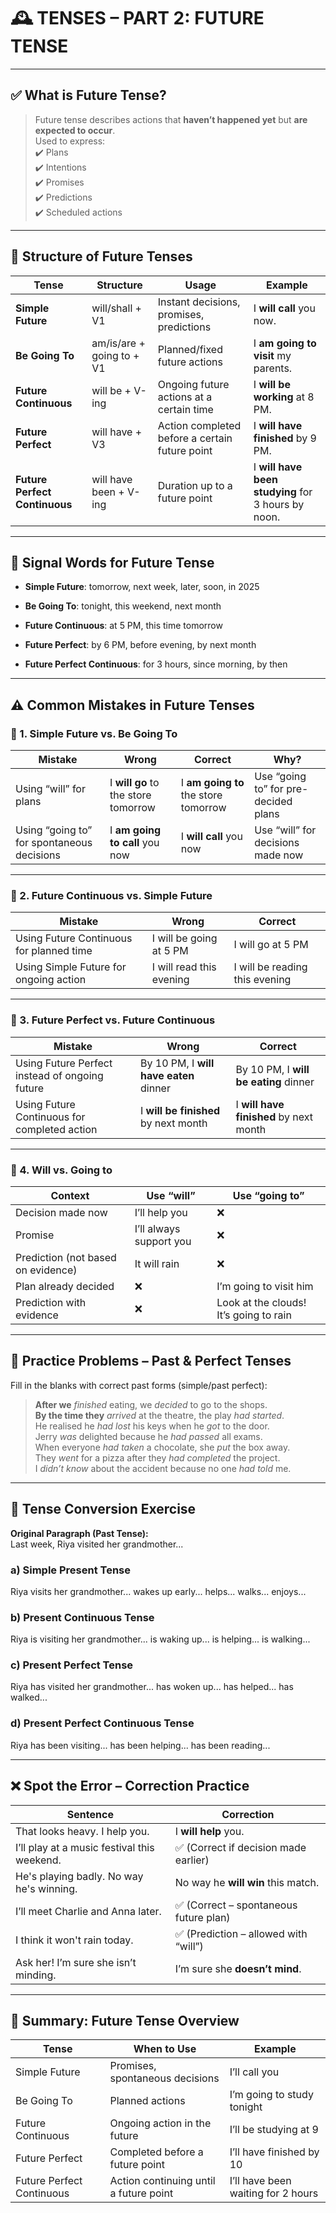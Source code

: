 # 🕰️ **TENSES – PART 2: FUTURE TENSE**

---

## ✅ **What is Future Tense?**

> Future tense describes actions that **haven’t happened yet** but **are expected to occur**.  
> Used to express:  
> ✔️ Plans  
> ✔️ Intentions  
> ✔️ Promises  
> ✔️ Predictions  
> ✔️ Scheduled actions

---

## 🔧 **Structure of Future Tenses**

|Tense|Structure|Usage|Example|
|---|---|---|---|
|**Simple Future**|will/shall + V1|Instant decisions, promises, predictions|I **will call** you now.|
|**Be Going To**|am/is/are + going to + V1|Planned/fixed future actions|I **am going to visit** my parents.|
|**Future Continuous**|will be + V-ing|Ongoing future actions at a certain time|I **will be working** at 8 PM.|
|**Future Perfect**|will have + V3|Action completed before a certain future point|I **will have finished** by 9 PM.|
|**Future Perfect Continuous**|will have been + V-ing|Duration up to a future point|I **will have been studying** for 3 hours by noon.|

---

## 📍 **Signal Words for Future Tense**

- **Simple Future**: tomorrow, next week, later, soon, in 2025
    
- **Be Going To**: tonight, this weekend, next month
    
- **Future Continuous**: at 5 PM, this time tomorrow
    
- **Future Perfect**: by 6 PM, before evening, by next month
    
- **Future Perfect Continuous**: for 3 hours, since morning, by then
    

---

## ⚠️ **Common Mistakes in Future Tenses**

### 🔁 1. Simple Future vs. Be Going To

|Mistake|Wrong|Correct|Why?|
|---|---|---|---|
|Using “will” for plans|I **will go** to the store tomorrow|I **am going to** the store tomorrow|Use “going to” for pre-decided plans|
|Using “going to” for spontaneous decisions|I **am going to call** you now|I **will call** you now|Use “will” for decisions made now|

---

### 🔁 2. Future Continuous vs. Simple Future

|Mistake|Wrong|Correct|
|---|---|---|
|Using Future Continuous for planned time|I will be going at 5 PM|I will go at 5 PM|
|Using Simple Future for ongoing action|I will read this evening|I will be reading this evening|

---

### 🔁 3. Future Perfect vs. Future Continuous

|Mistake|Wrong|Correct|
|---|---|---|
|Using Future Perfect instead of ongoing future|By 10 PM, I **will have eaten** dinner|By 10 PM, I **will be eating** dinner|
|Using Future Continuous for completed action|I **will be finished** by next month|I **will have finished** by next month|

---

### 🎯 4. Will vs. Going to

|Context|Use “will”|Use “going to”|
|---|---|---|
|Decision made now|I’ll help you|❌|
|Promise|I’ll always support you|❌|
|Prediction (not based on evidence)|It will rain|❌|
|Plan already decided|❌|I’m going to visit him|
|Prediction with evidence|❌|Look at the clouds! It’s going to rain|

---

## 🧠 Practice Problems – Past & Perfect Tenses

Fill in the blanks with correct past forms (simple/past perfect):

> **After we** _finished_ eating, we _decided_ to go to the shops.  
> **By the time they** _arrived_ at the theatre, the play _had started_.  
> He realised he _had lost_ his keys when he _got_ to the door.  
> Jerry _was_ delighted because he _had passed_ all exams.  
> When everyone _had taken_ a chocolate, she _put_ the box away.  
> They _went_ for a pizza after they _had completed_ the project.  
> I _didn’t know_ about the accident because no one _had told_ me.

---

## 🔁 Tense Conversion Exercise

**Original Paragraph (Past Tense):**  
Last week, Riya visited her grandmother...

### a) **Simple Present Tense**

Riya visits her grandmother... wakes up early... helps... walks... enjoys...

### b) **Present Continuous Tense**

Riya is visiting her grandmother... is waking up... is helping... is walking...

### c) **Present Perfect Tense**

Riya has visited her grandmother... has woken up... has helped... has walked...

### d) **Present Perfect Continuous Tense**

Riya has been visiting... has been helping... has been reading...

---

## ❌ Spot the Error – Correction Practice

|Sentence|Correction|
|---|---|
|That looks heavy. I help you.|I **will help** you.|
|I’ll play at a music festival this weekend.|✅ (Correct if decision made earlier)|
|He's playing badly. No way he's winning.|No way he **will win** this match.|
|I’ll meet Charlie and Anna later.|✅ (Correct – spontaneous future plan)|
|I think it won't rain today.|✅ (Prediction – allowed with “will”)|
|Ask her! I’m sure she isn’t minding.|I’m sure she **doesn’t mind**.|

---

## 📌 Summary: Future Tense Overview

| Tense                     | When to Use                            | Example                            |
| ------------------------- | -------------------------------------- | ---------------------------------- |
| Simple Future             | Promises, spontaneous decisions        | I’ll call you                      |
| Be Going To               | Planned actions                        | I’m going to study tonight         |
| Future Continuous         | Ongoing action in the future           | I’ll be studying at 9              |
| Future Perfect            | Completed before a future point        | I’ll have finished by 10           |
| Future Perfect Continuous | Action continuing until a future point | I’ll have been waiting for 2 hours |